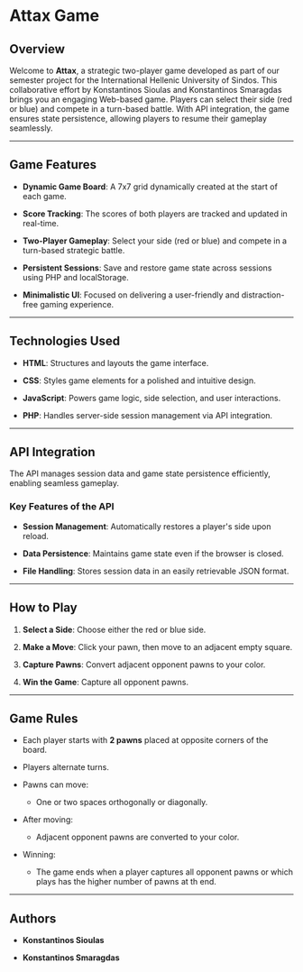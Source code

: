 # Attax Game 

 

## Overview 

Welcome to **Attax**, a strategic two-player game developed as part of our semester project for the International Hellenic University of Sindos. This collaborative effort by Konstantinos Sioulas and Konstantinos Smaragdas brings you an engaging Web-based game. Players can select their side (red or blue) and compete in a turn-based battle. With  API integration, the game ensures state persistence, allowing players to resume their gameplay seamlessly. 

 

--- 

 

## Game Features 

- **Dynamic Game Board**: A 7x7 grid dynamically created at the start of each game. 

- **Score Tracking**: The scores of both players are tracked and updated in real-time. 

- **Two-Player Gameplay**: Select your side (red or blue) and compete in a turn-based strategic battle. 

- **Persistent Sessions**: Save and restore game state across sessions using PHP and localStorage. 

- **Minimalistic UI**: Focused on delivering a user-friendly and distraction-free gaming experience. 

 

--- 

 

## Technologies Used 

- **HTML**: Structures and layouts the game interface. 

- **CSS**: Styles game elements for a polished and intuitive design. 

- **JavaScript**: Powers game logic, side selection, and user interactions. 

- **PHP**: Handles server-side session management via API integration. 

--- 

 

## API Integration 

The API manages session data and game state persistence efficiently, enabling seamless gameplay. 

 

### Key Features of the API 

- **Session Management**: Automatically restores a player's side upon reload. 

- **Data Persistence**: Maintains game state even if the browser is closed. 

- **File Handling**: Stores session data in an easily retrievable JSON format. 

 

--- 

 

## How to Play 

1. **Select a Side**: Choose either the red or blue side. 

2. **Make a Move**: Click your pawn, then move to an adjacent empty square. 

3. **Capture Pawns**: Convert adjacent opponent pawns to your color. 

4. **Win the Game**: Capture all opponent pawns. 

 

--- 

 

## Game Rules 

- Each player starts with **2 pawns** placed at opposite corners of the board. 

- Players alternate turns. 

- Pawns can move: 

  - One or two spaces orthogonally or diagonally. 

- After moving: 

  - Adjacent opponent pawns are converted to your color. 

- Winning: 

  - The game ends when a player captures all opponent pawns or which plays has the higher number of pawns at th end.  

 

--- 

 

## Authors 

- **Konstantinos Sioulas**   

- **Konstantinos Smaragdas** 

 
